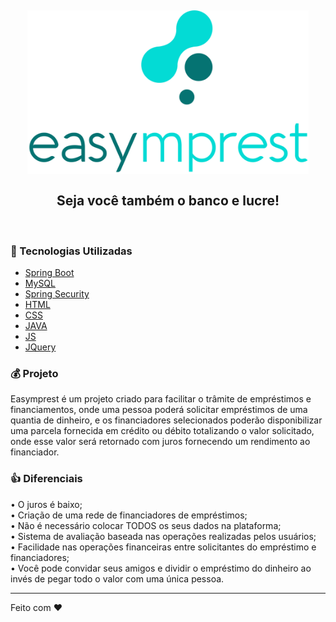 <h2 align="center">
  <img src="easymprest.png" width="450" title="logo" /> <br><br>
Seja você também o banco e lucre!
</h2>

<br>

### :rocket: Tecnologias Utilizadas

- [Spring Boot](https://spring.io/projects/spring-boot)
- [MySQL](https://www.mysql.com/)
- [Spring Security](https://spring.io/projects/spring-security)
- [HTML](https://developer.mozilla.org/pt-BR/docs/Web/HTML)
- [CSS](https://developer.mozilla.org/pt-BR/docs/Web/CSS)
- [JAVA](https://www.java.com/pt_BR/)
- [JS](https://developer.mozilla.org/pt-BR/docs/Aprender/JavaScript)
- [JQuery](https://jquery.com/)
### :moneybag: Projeto
Easymprest é um projeto criado para facilitar o trâmite de empréstimos e financiamentos, onde uma pessoa poderá solicitar empréstimos de uma quantia de dinheiro, e os financiadores selecionados poderão disponibilizar uma parcela fornecida em crédito ou débito totalizando o valor solicitado, onde esse valor será retornado com juros fornecendo um rendimento ao financiador.

### :thumbsup: Diferenciais
• O juros é baixo; <br>
• Criação de uma rede de financiadores de empréstimos; <br> 
• Não é necessário colocar TODOS os seus dados na plataforma; <br>
• Sistema de avaliação baseada nas operações realizadas pelos usuários; <br>
• Facilidade nas operações financeiras entre solicitantes do empréstimo e financiadores; <br>
• Você pode convidar seus amigos e dividir o empréstimo do dinheiro ao invés de pegar todo o valor com uma única pessoa. 

---
Feito com ❤
